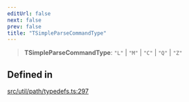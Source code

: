 ```yaml
---
editUrl: false
next: false
prev: false
title: "TSimpleParseCommandType"
---
```


> **TSimpleParseCommandType**: `"L"` \| `"M"` \| `"C"` \| `"Q"` \| `"Z"`

## Defined in

[src/util/path/typedefs.ts:297](https://github.com/fabricjs/fabric.js/blob/v6.0.0-rc4/src/util/path/typedefs.ts#L297)
